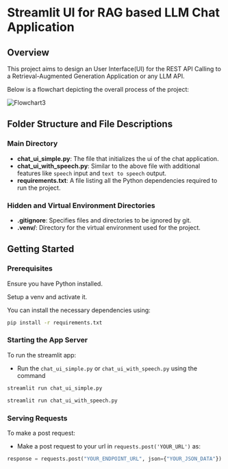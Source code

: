 # Streamlit UI for RAG based LLM Chat Application

## Overview
This project aims to design an User Interface(UI) for the REST API Calling to a Retrieval-Augmented Generation Application or any LLM API.

Below is a flowchart depicting the overall process of the project:

![Flowchart3](images/Flowchart3.png)

## Folder Structure and File Descriptions
### Main Directory

- **chat_ui_simple.py**: The file that initializes the ui of the chat application.
- **chat_ui_with_speech.py**: Similar to the above file with additional features like `speech` input and  `text to speech` output.
- **requirements.txt**: A file listing all the Python dependencies required to run the project.


### Hidden and Virtual Environment Directories

- **.gitignore**: Specifies files and directories to be ignored by git.
- **.venv/**: Directory for the virtual environment used for the project.

## Getting Started

### Prerequisites

Ensure you have Python installed.

Setup a venv and activate it.

You can install the necessary dependencies using:

```bash
pip install -r requirements.txt
```

### Starting the App Server
To run the streamlit app:
-  Run the `chat_ui_simple.py` or  `chat_ui_with_speech.py` using the command 
```python 
streamlit run chat_ui_simple.py

``` 
```python 
streamlit run chat_ui_with_speech.py

```
### Serving Requests 
To make a post request:
- Make a post request to your url in `requests.post('YOUR_URL')` as:
```Python
response = requests.post("YOUR_ENDPOINT_URL", json={"YOUR_JSON_DATA"})
```
